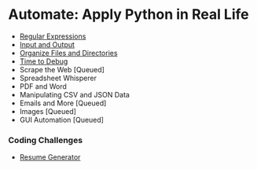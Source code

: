 # Automate: Apply Python in Real Life

- [Regular Expressions](./regular-expressions.md)
- [Input and Output](./input-output.md)
- [Organize Files and Directories](./organize-files.md)
- [Time to Debug](./debugging.md)
- Scrape the Web [Queued]
- Spreadsheet Whisperer
- PDF and Word
- Manipulating CSV and JSON Data
- Emails and More [Queued]
- Images [Queued]
- GUI Automation [Queued]

### Coding Challenges

- [Resume Generator](./coding-challenges.md)